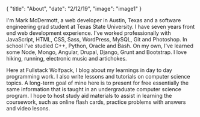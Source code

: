 {
  "title": "About",
  "date": "2/12/19",
  "image": "image1"
}

I'm Mark McDermott, a web developer in Austin, Texas and a software engineering grad student at Texas State University. I have seven years front end web development experience. I've worked professionally with JavaScript, HTML, CSS, Sass, WordPress, MySQL, Git and Photoshop. In school I've studied C++, Python, Oracle and Bash. On my own, I've learned some Node, Mongo, Angular, Drupal, Django, Grunt and Bootstrap. I love hiking, running, electronic music and artichokes.

Here at Fullstack Wolfpack, I blog about my learnings in day to day programming work. I also write lessons and tutorials on computer science topics. A long-term goal of mine here is to present for free essentially the same information that is taught in an undergraduate computer science program. I hope to host study aid materials to assist in learning the coursework, such as online flash cards, practice problems with answers and video lesons.
